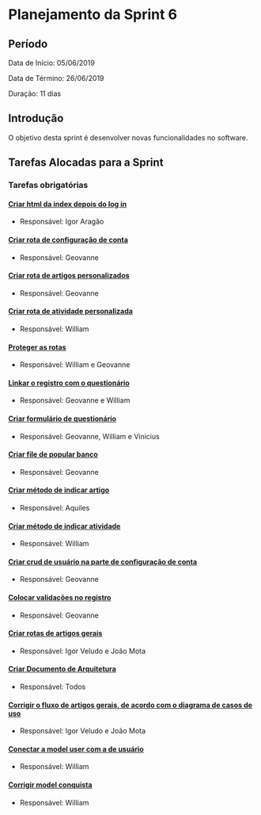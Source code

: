 # Planejamento da Sprint 6

## Período

Data de Início: 05/06/2019

Data de Término: 26/06/2019

Duração: 11 dias

## Introdução

O objetivo desta sprint é desenvolver novas funcionalidades no software.

## Tarefas Alocadas para a Sprint

### Tarefas obrigatórias

#### [Criar html da index depois do log in](https://github.com/ads-unbind/unbind/issues/98)

- Responsável: Igor Aragão

#### [Criar rota de configuração de conta](https://github.com/ads-unbind/unbind/issues/99)

- Responsável: Geovanne

#### [Criar rota de artigos personalizados](https://github.com/ads-unbind/unbind/issues/100)

- Responsável: Geovanne

#### [Criar rota de atividade personalizada](https://github.com/ads-unbind/unbind/issues/101)

- Responsável: William

#### [Proteger as rotas](https://github.com/ads-unbind/unbind/issues/102)

- Responsável: William e Geovanne

#### [Linkar o registro com o questionário](https://github.com/ads-unbind/unbind/issues/103)

- Responsável: Geovanne e William

#### [Criar formulário de questionário](https://github.com/ads-unbind/unbind/issues/104)

- Responsável: Geovanne, William e Vinicius

#### [Criar file de popular banco](https://github.com/ads-unbind/unbind/issues/105)

- Responsável: Geovanne

#### [Criar método de indicar artigo](https://github.com/ads-unbind/unbind/issues/106)

- Responsável: Aquiles

#### [Criar método de indicar atividade](https://github.com/ads-unbind/unbind/issues/107)

- Responsável: William

#### [Criar crud de usuário na parte de configuração de conta](https://github.com/ads-unbind/unbind/issues/108)

- Responsável: Geovanne

#### [Colocar validações no registro](https://github.com/ads-unbind/unbind/issues/109)

- Responsável: Geovanne

#### [Criar rotas de artigos gerais](https://github.com/ads-unbind/unbind/issues/110)

- Responsável: Igor Veludo e João Mota

#### [Criar Documento de Arquitetura](https://github.com/ads-unbind/unbind/issues/21)

- Responsável: Todos

#### [Corrigir o fluxo de artigos gerais, de acordo com o diagrama de casos de uso](https://github.com/ads-unbind/unbind/issues/111)

- Responsável: Igor Veludo e João Mota

#### [Conectar a model user com a de usuário](https://github.com/ads-unbind/unbind/issues/112)

- Responsável: William

#### [Corrigir model conquista](https://github.com/ads-unbind/unbind/issues/113)

- Responsável: William
